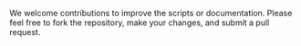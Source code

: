 We welcome contributions to improve the scripts or documentation. Please feel free to fork the repository, make your changes, and submit a pull request.